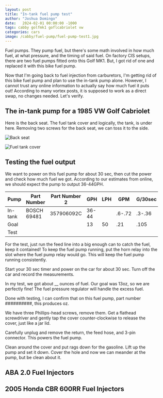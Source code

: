 ```yaml
---
layout: post
title: "In-tank fuel pump test"
author: "Joshua Domingo"
date:   2024-02-01 00:00:00 -1000
tags: cabby golfmk1 goflcabriolet vw 
categories: cars
image: /cabby/fuel-pump/fuel-pump-test1.jpg
---
```


Fuel pumps. They pump fuel, but there's some math involved in how much fuel, at what pressure, and the timing of said fuel. On factory CIS setups, there are two fuel pumps fitted onto this Golf MK1. But, I got rid of one and replaced it with this bike fuel pump.

Now that I'm going back to fuel injection from carburetors, I'm getting rid of this bike fuel pump and plan to use the in-tank pump alone. However, I cannot trust any online information to actually say how much fuel it puts out! According to many vortex posts, it is supposed to work as a direct swap, no changes needed. Let's verify.

## The in-tank pump for a 1985 VW Golf Cabriolet

Here is the back seat. The fuel tank cover and logically, the tank, is under here. Removing two screws for the back seat, we can toss it to the side.

![Back seat]()

![Fuel tank cover]()

## Testing the fuel output

We want to power on this fuel pump for about 30 sec, then cut the power and check how much fuel we got. According to our estimates from online, we should expect the pump to output 36-44GPH.

| Pump    | Part Number | Part Number 2 | GPH   | LPH  | GPM    | G/30sec | oz/30sec  |
| ------- | ----------- | ------------- | ----- | ---- | ------ | ------- | --------- |
| In-tank | BOSCH 69481 | 357906092C    | 36-44 |      | .6-.72 | .3-.36  | 38.4-46.1 |
| Goal    |             |               | 13    | 50   | .21    | .105    | 13.44     |
| Test    |             |               |       |      |        |         |           |

For the test, just run the feed line into a big enough can to catch the fuel, keep it contained! To keep the fuel pump running, put the horn relay into the slot where the fuel pump relay would go. This will keep the fuel pump running consistently. 

Start your 30 sec timer and power on the car for about 30 sec. Turn off the car and record the measurements. 

In my test, we got about __ ounces of fuel. Our goal was 13oz, so we are perfectly fine! The fuel pressure regulator will handle the excess fuel.

Done with testing, I can confirm that on this fuel pump, part number ##########, this produces oz.





We have three Phillips-head screws, remove them. Get a flathead screwdriver and gently tap the cover counter-clockwise to release the cover, just like a jar lid.

Carefully unplug and remove the return, the feed hose, and 3-pin connector. This powers the fuel pump.

Clean around the cover and put rags down for the gasoline. Lift up the pump and set it down. Cover the hole and now we can meander at the pump, but be clean about it.

## ABA 2.0 Fuel Injectors

## 2005 Honda CBR 600RR Fuel Injectors 